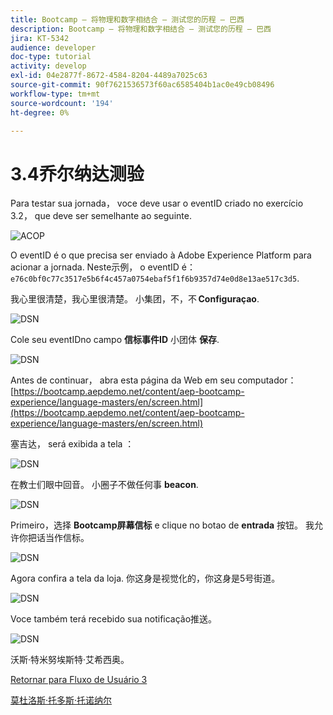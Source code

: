 ```yaml
---
title: Bootcamp — 将物理和数字相结合 — 测试您的历程 — 巴西
description: Bootcamp — 将物理和数字相结合 — 测试您的历程 — 巴西
jira: KT-5342
audience: developer
doc-type: tutorial
activity: develop
exl-id: 04e2877f-8672-4584-8204-4489a7025c63
source-git-commit: 90f7621536573f60ac6585404b1ac0e49cb08496
workflow-type: tm+mt
source-wordcount: '194'
ht-degree: 0%

---
```


# 3.4乔尔纳达测验

Para testar sua jornada， voce deve usar o eventID criado no exercício 3.2， que deve ser semelhante ao seguinte.

![ACOP](./images/payloadeventID.png)

O eventID é o que precisa ser enviado à Adobe Experience Platform para acionar a jornada. Neste示例， o eventID é：
`e76c0bf0c77c3517e5b6f4c457a0754ebaf5f1f6b9357d74e0d8e13ae517c3d5`.

我心里很清楚，我心里很清楚。 小集团，不，不 **Configuraçao**.

![DSN](./images/appsett.png)

Cole seu eventIDno campo **信标事件ID** 小团体 **保存**.

![DSN](./images/beacon1.png)

Antes de continuar， abra esta página da Web em seu computador： [https://bootcamp.aepdemo.net/content/aep-bootcamp-experience/language-masters/en/screen.html](https://bootcamp.aepdemo.net/content/aep-bootcamp-experience/language-masters/en/screen.html)

塞吉达， será exibida a tela ：

![DSN](./images/screen1.png)

在教士们眼中回音。 小圈子不做任何事 **beacon**.

![DSN](./images/app23.png)

Primeiro，选择 **Bootcamp屏幕信标** e clique no botao de **entrada** 按钮。 我允许你把话当作信标。

![DSN](./images/app21.png)

Agora confira a tela da loja. 你这身是视觉化的，你这身是5号街道。

![DSN](./images/beacon3.png)

Voce também terá recebido sua notificação推送。

![DSN](./images/beacon2.png)

沃斯·特米努埃斯特·艾希西奥。

[Retornar para Fluxo de Usuário 3](./uc3.md)

[莫杜洛斯·托多斯·托诺纳尔](../../overview.md)
